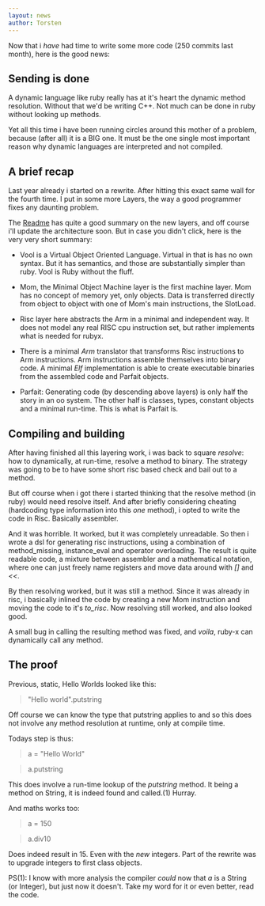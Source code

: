 ```yaml
---
layout: news
author: Torsten
---
```


Now that i *have* had time to write some more code (250 commits last month), here is
the good news:

## Sending is done

A dynamic language like ruby really has at it's heart the dynamic method resolution. Without
that we'd be writing C++. Not much can be done in ruby without looking up methods.

Yet all this time i have been running circles around this mother of a problem, because
(after all) it is a BIG one. It must be the one single most important reason why dynamic
languages are interpreted and not compiled.

## A brief recap

Last year already i started on a rewrite. After hitting this exact same wall for the fourth
time. I put in some more Layers, the way a good programmer fixes any daunting problem.

The [Readme](https://github.com/ruby-x/rubyx) has quite a good summary on the new layers,
and off course i'll update the architecture soon. But in case you didn't click, here is the
very very short summary:


- Vool is a Virtual Object Oriented Language. Virtual in that is has no own syntax. But
  it has semantics, and those are substantially simpler than ruby. Vool is Ruby without
  the fluff.

- Mom, the Minimal Object Machine layer is the first machine layer. Mom has no concept of memory
  yet, only objects. Data is transferred directly from object
  to object with one of Mom's main instructions, the SlotLoad.

- Risc layer here abstracts the Arm in a minimal and independent way. It does not model
  any real RISC cpu instruction set, but rather implements what is needed for rubyx.

- There is a minimal *Arm* translator that transforms Risc instructions to Arm instructions.
  Arm instructions assemble themselves into binary code. A minimal *Elf* implementation is
  able to create executable binaries from the assembled code and Parfait objects.

- Parfait: Generating code (by descending above layers) is only half the story in an oo system.
  The other half is classes, types, constant objects and a minimal run-time. This is
  what is Parfait is.

## Compiling and building

After having finished all this layering work, i was back to square *resolve*: how to
dynamically, at run-time, resolve a method to binary. The strategy was going to be to have
some short risc based check and bail out to a method.

But off course when i got there i started thinking that the resolve method (in ruby)
would need resolve itself. And after briefly considering cheating (hardcoding type
information into this *one* method), i opted to write the code in Risc. Basically assembler.

And it was horrible. It worked, but it was completely unreadable. So then i wrote a dsl for
generating risc instructions, using a combination of method_missing, instance_eval and
operator overloading. The result is quite readable code, a mixture between assembler and
a mathematical notation, where one can just freely name registers and move data around
with *[]* and *<<*.

By then resolving worked, but it was still a method. Since it was already in risc, i basically
inlined the code by creating a new Mom instruction and moving the code to it's *to_risc*.
Now resolving still worked, and also looked good.

A small bug in calling the resulting method was fixed, and *voila*, ruby-x can dynamically call
any method.

## The proof

Previous, static, Hello Worlds looked like this:
> "Hello world".putstring

Off course we can know the type that putstring applies to and so this does not
involve any method resolution at runtime, only at compile time.

Todays step is thus:
> a = "Hello World"

> a.putstring

This does involve a run-time lookup of the *putstring* method. It being a method on String,
it is indeed found and called.(1) Hurray.

And maths works too:
> a = 150

> a.div10

Does indeed result in 15. Even with the *new* integers. Part of the rewrite was to upgrade
integers to first class objects.

PS(1): I know with more analysis the compiler *could* now that *a* is a String (or Integer),
but just now it doesn't. Take my word for it or even better, read the code.
